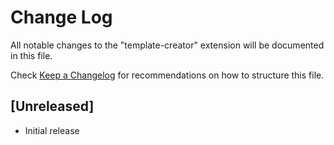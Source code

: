 # Change Log

All notable changes to the "template-creator" extension will be documented in this file.

Check [Keep a Changelog](http://keepachangelog.com/) for recommendations on how to structure this file.

## [Unreleased]

- Initial release